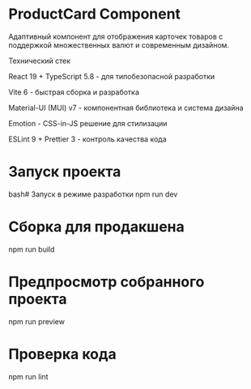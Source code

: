 # ProductCard Component

Адаптивный компонент для отображения карточек товаров с поддержкой множественных валют и современным дизайном.

Технический стек

React 19 + TypeScript 5.8 - для типобезопасной разработки

Vite 6 - быстрая сборка и разработка

Material-UI (MUI) v7 - компонентная библиотека и система дизайна

Emotion - CSS-in-JS решение для стилизации

ESLint 9 + Prettier 3 - контроль качества кода

# Запуск проекта

bash# Запуск в режиме разработки
npm run dev

# Сборка для продакшена

npm run build

# Предпросмотр собранного проекта

npm run preview

# Проверка кода

npm run lint

